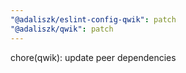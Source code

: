 ```yaml
---
"@adaliszk/eslint-config-qwik": patch
"@adaliszk/qwik": patch
---
```


chore(qwik): update peer dependencies
